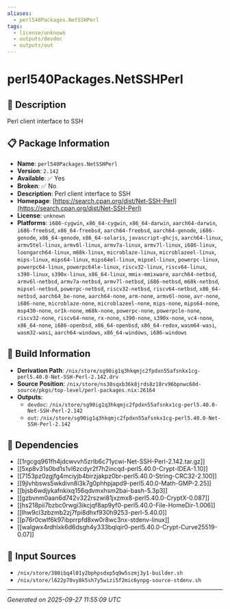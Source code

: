 ```yaml
---
aliases:
  - perl540Packages.NetSSHPerl
tags:
  - license/unknown
  - outputs/devdoc
  - outputs/out
---
```


# perl540Packages.NetSSHPerl

## 📝 Description

Perl client interface to SSH

## 📋 Package Information

- **Name**: `perl540Packages.NetSSHPerl`
- **Version**: `2.142`
- **Available**: ✅ Yes
- **Broken**: ✅ No
- **Description**: Perl client interface to SSH
- **Homepage**: [https://search.cpan.org/dist/Net-SSH-Perl](https://search.cpan.org/dist/Net-SSH-Perl)
- **License**: `unknown`
- **Platforms**: `i686-cygwin`, `x86_64-cygwin`, `x86_64-darwin`, `aarch64-darwin`, `i686-freebsd`, `x86_64-freebsd`, `aarch64-freebsd`, `aarch64-genode`, `i686-genode`, `x86_64-genode`, `x86_64-solaris`, `javascript-ghcjs`, `aarch64-linux`, `armv5tel-linux`, `armv6l-linux`, `armv7a-linux`, `armv7l-linux`, `i686-linux`, `loongarch64-linux`, `m68k-linux`, `microblaze-linux`, `microblazeel-linux`, `mips-linux`, `mips64-linux`, `mips64el-linux`, `mipsel-linux`, `powerpc-linux`, `powerpc64-linux`, `powerpc64le-linux`, `riscv32-linux`, `riscv64-linux`, `s390-linux`, `s390x-linux`, `x86_64-linux`, `mmix-mmixware`, `aarch64-netbsd`, `armv6l-netbsd`, `armv7a-netbsd`, `armv7l-netbsd`, `i686-netbsd`, `m68k-netbsd`, `mipsel-netbsd`, `powerpc-netbsd`, `riscv32-netbsd`, `riscv64-netbsd`, `x86_64-netbsd`, `aarch64_be-none`, `aarch64-none`, `arm-none`, `armv6l-none`, `avr-none`, `i686-none`, `microblaze-none`, `microblazeel-none`, `mips-none`, `mips64-none`, `msp430-none`, `or1k-none`, `m68k-none`, `powerpc-none`, `powerpcle-none`, `riscv32-none`, `riscv64-none`, `rx-none`, `s390-none`, `s390x-none`, `vc4-none`, `x86_64-none`, `i686-openbsd`, `x86_64-openbsd`, `x86_64-redox`, `wasm64-wasi`, `wasm32-wasi`, `aarch64-windows`, `x86_64-windows`, `i686-windows`

## 🔧 Build Information

- **Derivation Path**: `/nix/store/sg90ig1q3hkqmjc2fpdxn55afsnkx1cg-perl5.40.0-Net-SSH-Perl-2.142.drv`
- **Source Position**: `/nix/store/ns30sqxb36k8jrds8z18rv96bpnwc60d-source/pkgs/top-level/perl-packages.nix:26164`
- **Outputs**:
  - `devdoc`:  `/nix/store/sg90ig1q3hkqmjc2fpdxn55afsnkx1cg-perl5.40.0-Net-SSH-Perl-2.142`
  - `out`:  `/nix/store/sg90ig1q3hkqmjc2fpdxn55afsnkx1cg-perl5.40.0-Net-SSH-Perl-2.142`

## 🔗 Dependencies

- [[1rgcgq961fh4jdcwvvh5zrlb6c71ycwi-Net-SSH-Perl-2.142.tar.gz]]
- [[5xp8v31s0bd1s1vl6zcdyr2f7h2incqd-perl5.40.0-Crypt-IDEA-1.10]]
- [[7153pz0zgjfg4mciyjb4birzjakpz0br-perl5.40.0-String-CRC32-2.100]]
- [[9jlvhbsws5wkdivn8i3k7g0phhpjapd9-perl5.40.0-Math-GMP-2.25]]
- [[bjsb6wdjykafnkixq156qdvmxhsm2bai-bash-5.3p3]]
- [[gzbvnm0aan6d742v322rszwi81jxzmx8-perl5.40.0-CryptX-0.087]]
- [[hs218pii7bzbc0rwgi3ikcjqf8ap9yf0-perl5.40.0-File-HomeDir-1.006]]
- [[lhw9cl3zbzmb2zj7fpi8dhxf930h9253-perl-5.40.0]]
- [[p76r0cwlf6k97ibprrpfd8xw0r8wc3nx-stdenv-linux]]
- [[walgwx4rdhlxk6d6dsgh4y333bqlqir0-perl5.40.0-Crypt-Curve25519-0.07]]

## 📁 Input Sources

- `/nix/store/380ibq4l01y2bphpsdxp5q9w5szmj3y1-builder.sh`
- `/nix/store/l622p70vy8k5sh7y5wizi5f2mic6ynpg-source-stdenv.sh`

---
*Generated on 2025-09-27 11:55:09 UTC*

